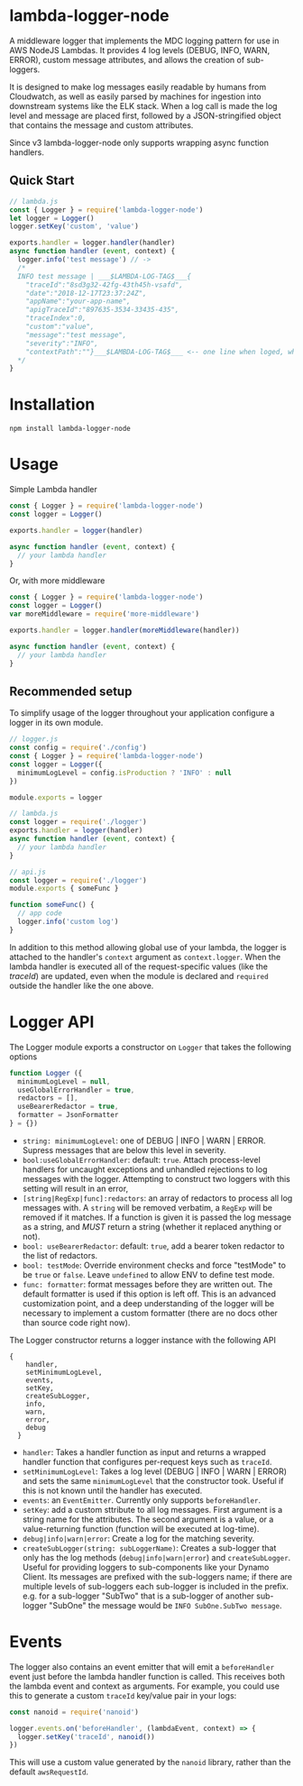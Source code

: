 # lambda-logger-node

A middleware logger that implements the MDC logging pattern for use in AWS NodeJS Lambdas. It provides 4 log levels (DEBUG, INFO, WARN, ERROR), custom message attributes, and allows the creation of sub-loggers.

It is designed to make log messages easily readable by humans from Cloudwatch, as well as easily parsed by machines for ingestion into downstream systems like the ELK stack. When a log call is made the log level and message are placed first, followed by a JSON-stringified object that contains the message and custom attributes.

Since v3 lambda-logger-node only supports wrapping async function handlers.

## Quick Start

```javascript
// lambda.js
const { Logger } = require('lambda-logger-node')
let logger = Logger()
logger.setKey('custom', 'value')

exports.handler = logger.handler(handler)
async function handler (event, context) {
  logger.info('test message') // ->
  /*
  INFO test message | ___$LAMBDA-LOG-TAG$___{
    "traceId":"8sd3g32-42fg-43th45h-vsafd",
    "date":"2018-12-17T23:37:24Z",
    "appName":"your-app-name",
    "apigTraceId":"897635-3534-33435-435",
    "traceIndex":0,
    "custom":"value",
    "message":"test message",
    "severity":"INFO",
    "contextPath":""}___$LAMBDA-LOG-TAG$___ <-- one line when loged, whitespace for docs
  */
}
```

# Installation

```
npm install lambda-logger-node
```

# Usage

Simple Lambda handler

```javascript
const { Logger } = require('lambda-logger-node')
const logger = Logger()

exports.handler = logger(handler)

async function handler (event, context) {
  // your lambda handler
}

```

Or, with more middleware

```javascript
const { Logger } = require('lambda-logger-node')
const logger = Logger()
var moreMiddleware = require('more-middleware')

exports.handler = logger.handler(moreMiddleware(handler))

async function handler (event, context) {
  // your lambda handler
}
```

## Recommended setup

To simplify usage of the logger throughout your application configure a logger in its own module.

```javascript
// logger.js
const config = require('./config')
const { Logger } = require('lambda-logger-node')
const logger = Logger({
  minimumLogLevel = config.isProduction ? 'INFO' : null
})

module.exports = logger

// lambda.js
const logger = require('./logger')
exports.handler = logger(handler)
async function handler (event, context) {
  // your lambda handler
}

// api.js
const logger = require('./logger')
module.exports { someFunc }

function someFunc() {
  // app code
  logger.info('custom log')
}
```

In addition to this method allowing global use of your lambda, the logger is attached to the handler's `context` argument as `context.logger`. When the lambda handler is executed all of the request-specific values (like the *traceId*) are updated, even when the module is declared and `required` outside the handler like the one above.

# Logger API

The Logger module exports a constructor on `Logger` that takes the following options

```javascript
function Logger ({
  minimumLogLevel = null,
  useGlobalErrorHandler = true,
  redactors = [],
  useBearerRedactor = true,
  formatter = JsonFormatter
} = {})
```

* `string: minimumLogLevel`: one of DEBUG | INFO | WARN | ERROR. Supress messages that are below this level in severity.
* `bool:useGlobalErrorHandler`: default: `true`. Attach process-level handlers for uncaught exceptions and unhandled rejections to log messages with the logger. Attempting to construct two loggers with this setting will result in an error,
* `[string|RegExp|func]:redactors`: an array of redactors to process all log messages with. A `string` will be removed verbatim, a `RegExp` will be removed if it matches. If a function is given it is passed the log message as a string, and *MUST* return a string (whether it replaced anything or not).
* `bool: useBearerRedactor`: default: `true`, add a bearer token redactor to the list of redactors.
* `bool: testMode`: Override environment checks and force "testMode" to be `true` or `false`. Leave `undefined` to allow ENV to define test mode.
* `func: formatter`: format messages before they are written out. The default formatter is used if this option is left off. This is an advanced customization point, and a deep understanding of the logger will be necessary to implement a custom formatter (there are no docs other than source code right now).

The Logger constructor returns a logger instance with the following API

```
{
    handler,
    setMinimumLogLevel,
    events,
    setKey,
    createSubLogger,
    info,
    warn,
    error,
    debug
  }
```

* `handler`: Takes a handler function as input and returns a wrapped handler function that configures per-request keys such as `traceId`.
* `setMinimumLogLevel`: Takes a log level (DEBUG | INFO | WARN | ERROR) and sets the same `minimumLogLevel` that the constructor took. Useful if this is not known until the handler has executed.
* `events`: an `EventEmitter`. Currently only supports `beforeHandler`.
* `setKey`: add a custom sttribute to all log messages. First argument is a string name for the attributes. The second argument is a value, or a value-returning function (function will be executed at log-time).
* `debug|info|warn|error`: Create a log for the matching severity.
* `createSubLogger(string: subLoggerName)`: Creates a sub-logger that only has the log methods (`debug|info|warn|error`) and `createSubLogger`. Useful for providing loggers to sub-components like your Dynamo Client. Its messages are prefixed with the sub-loggers name; if there are multiple levels of sub-loggers each sub-logger is included in the prefix. e.g. for a sub-logger "SubTwo" that is a sub-logger of another sub-logger "SubOne" the message would be `INFO SubOne.SubTwo message`.


# Events

The logger also contains an event emitter that will emit a `beforeHandler` event just before the lambda handler function is called. This receives both the lambda event and context as arguments. For example, you could use this to generate a custom `traceId` key/value pair in your logs:

```js
const nanoid = require('nanoid')

logger.events.on('beforeHandler', (lambdaEvent, context) => {
  logger.setKey('traceId', nanoid())
})
```

This will use a custom value generated by the `nanoid` library, rather than the default `awsRequestId`.
